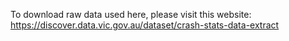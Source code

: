 To download raw data used here, please visit this website: https://discover.data.vic.gov.au/dataset/crash-stats-data-extract
